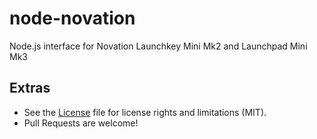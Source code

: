 # node-novation

Node.js interface for Novation Launchkey Mini Mk2 and Launchpad Mini Mk3

## Extras

-   See the [License](LICENSE) file for license rights and limitations (MIT).
-   Pull Requests are welcome!

